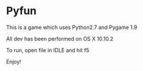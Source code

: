 # Pyfun
This is a game which uses Python2.7 and Pygame 1.9

All dev has been performed on OS X 10.10.2

To run, open file in IDLE and hit f5

Enjoy!
